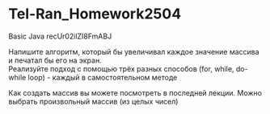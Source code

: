 # Tel-Ran_Homework2504
Basic Java  recUr02ilZI8FmABJ

Напишите алгоритм, который бы увеличивал каждое значение массива и печатал бы его на экран.\
Реализуйте подход с помощью трёх разных способов (for, while, do-while loop) - каждый в самостоятельном методе

Как создать массив вы можете посмотреть в последней лекции. Можно выбрать произвольный массив (из целых чисел)
